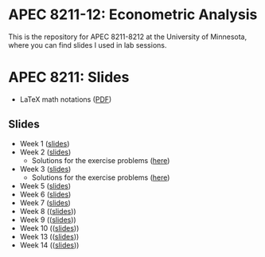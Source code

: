  # APEC 8211-12: Econometric Analysis
This is the repository for APEC 8211-8212 at the University of Minnesota, where you can find slides I used in lab sessions.

 # APEC 8211: Slides
+ LaTeX math notations ([PDF](https://shunkei3.github.io/apec8211-8212/Demonstration/Demonstration.pdf))

## Slides
+ Week 1 ([slides](https://shunkei3.github.io/apec8211-8212/Recitation/rec1/recitation1_slides.html))
+ Week 2 ([slides](https://shunkei3.github.io/apec8211-8212/Recitation/rec2/recitation2_slides.html))
	* Solutions for the exercise problems ([here](https://shunkei3.github.io/apec8211-8212/Recitation/rec2/rec2_exericise_solutions.pdf))
+ Week 3 ([slides](https://shunkei3.github.io/apec8211-8212/Recitation/rec3/recitation3_slides.html))
	* Solutions for the exercise problems ([here](https://shunkei3.github.io/apec8211-8212/Recitation/rec2/rec3_exericise_solutions.pdf))
+ Week 5 ([slides](https://shunkei3.github.io/apec8211-8212/Recitation/rec5/recitation5_slides.html))
+ Week 6 ([slides](https://shunkei3.github.io/apec8211-8212/Recitation/rec6/recitation6_slides.html))
+ Week 7  ([slides](https://shunkei3.github.io/apec8211-8212/Recitation/rec7/recitation7_slides.html))
+ Week 8 (([slides](https://shunkei3.github.io/apec8211-8212/Recitation/rec8/recitation8_slides.html)))
+ Week 9 (([slides](https://shunkei3.github.io/apec8211-8212/Recitation/rec9/recitation9_slides.html)))
+ Week 10 (([slides](https://shunkei3.github.io/apec8211-8212/Recitation/rec10/recitation10_slides.html)))
+ Week 13 (([slides](https://shunkei3.github.io/apec8211-8212/Recitation/rec13/recitation13_slides.html)))
+ Week 14 (([slides](https://shunkei3.github.io/apec8211-8212/Recitation/rec14/recitation14_slides.html)))